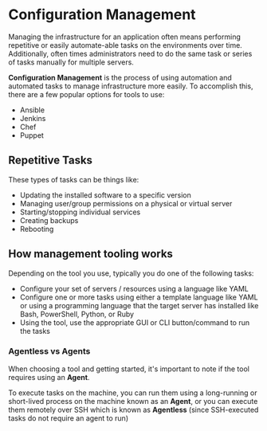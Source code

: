 # Configuration Management

Managing the infrastructure for an application often means performing repetitive or easily automate-able tasks on the environments over time. Additionally, often times administrators need to do the same task or series of tasks manually for multiple servers.

**Configuration Management** is the process of using automation and automated tasks to manage infrastructure more easily. To accomplish this, there are a few popular options for tools to use:

- Ansible
- Jenkins
- Chef
- Puppet

## Repetitive Tasks

These types of tasks can be things like:

- Updating the installed software to a specific version
- Managing user/group permissions on a physical or virtual server
- Starting/stopping individual services
- Creating backups
- Rebooting

## How management tooling works

Depending on the tool you use, typically you do one of the following tasks:

- Configure your set of servers / resources using a language like YAML
- Configure one or more tasks using either a template language like YAML or using a programming language that the target server has installed like Bash, PowerShell, Python, or Ruby
- Using the tool, use the appropriate GUI or CLI button/command to run the tasks

### Agentless vs Agents

When choosing a tool and getting started, it's important to note if the tool requires using an **Agent**.

To execute tasks on the machine, you can run them using a long-running or short-lived process on the machine known as an **Agent**, or you can execute them remotely over SSH which is known as **Agentless** (since SSH-executed tasks do not require an agent to run)
